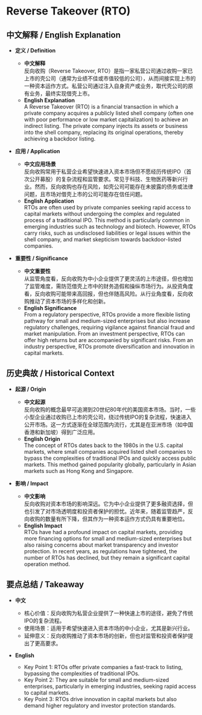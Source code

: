 # Reverse Takeover (RTO)

## 中文解释 / English Explanation

* **定义 / Definition**  
  - **中文解释**  
    反向收购（Reverse Takeover, RTO）是指一家私营公司通过收购一家已上市的壳公司（通常为业绩不佳或市值较低的公司），从而间接实现上市的一种资本运作方式。私营公司通过注入自身资产或业务，取代壳公司的原有业务，最终实现借壳上市。  
  - **English Explanation**  
    A Reverse Takeover (RTO) is a financial transaction in which a private company acquires a publicly listed shell company (often one with poor performance or low market capitalization) to achieve an indirect listing. The private company injects its assets or business into the shell company, replacing its original operations, thereby achieving a backdoor listing.

* **应用 / Application**  
  - **中文应用场景**  
    反向收购常用于私营企业希望快速进入资本市场但不愿经历传统IPO（首次公开募股）的复杂流程和监管要求。常见于科技、生物医药等新兴行业。然而，反向收购也存在风险，如壳公司可能存在未披露的债务或法律问题，且市场对借壳上市的公司可能存在信任问题。  
  - **English Application**  
    RTOs are often used by private companies seeking rapid access to capital markets without undergoing the complex and regulated process of a traditional IPO. This method is particularly common in emerging industries such as technology and biotech. However, RTOs carry risks, such as undisclosed liabilities or legal issues within the shell company, and market skepticism towards backdoor-listed companies.

* **重要性 / Significance**  
  - **中文重要性**  
    从监管角度看，反向收购为中小企业提供了更灵活的上市途径，但也增加了监管难度，需防范借壳上市中的财务造假和操纵市场行为。从投资角度看，反向收购可能带来高回报，但也伴随高风险。从行业角度看，反向收购推动了资本市场的多样化和创新。  
  - **English Significance**  
    From a regulatory perspective, RTOs provide a more flexible listing pathway for small and medium-sized enterprises but also increase regulatory challenges, requiring vigilance against financial fraud and market manipulation. From an investment perspective, RTOs can offer high returns but are accompanied by significant risks. From an industry perspective, RTOs promote diversification and innovation in capital markets.

## 历史典故 / Historical Context

* **起源 / Origin**  
  - **中文起源**  
    反向收购的概念最早可追溯到20世纪80年代的美国资本市场。当时，一些小型企业通过收购已上市的壳公司，绕过传统IPO的复杂流程，快速进入公开市场。这一方式逐渐在全球范围内流行，尤其是在亚洲市场（如中国香港和新加坡）得到广泛应用。  
  - **English Origin**  
    The concept of RTOs dates back to the 1980s in the U.S. capital markets, where small companies acquired listed shell companies to bypass the complexities of traditional IPOs and quickly access public markets. This method gained popularity globally, particularly in Asian markets such as Hong Kong and Singapore.

* **影响 / Impact**  
  - **中文影响**  
    反向收购对资本市场的影响深远。它为中小企业提供了更多融资选择，但也引发了对市场透明度和投资者保护的担忧。近年来，随着监管趋严，反向收购的数量有所下降，但其作为一种资本运作方式仍具有重要地位。  
  - **English Impact**  
    RTOs have had a profound impact on capital markets, providing more financing options for small and medium-sized enterprises but also raising concerns about market transparency and investor protection. In recent years, as regulations have tightened, the number of RTOs has declined, but they remain a significant capital operation method.

## 要点总结 / Takeaway

* **中文**  
  - 核心价值：反向收购为私营企业提供了一种快速上市的途径，避免了传统IPO的复杂流程。  
  - 使用场景：适用于希望快速进入资本市场的中小企业，尤其是新兴行业。  
  - 延伸意义：反向收购推动了资本市场的创新，但也对监管和投资者保护提出了更高要求。

* **English**  
  - Key Point 1: RTOs offer private companies a fast-track to listing, bypassing the complexities of traditional IPOs.  
  - Key Point 2: They are suitable for small and medium-sized enterprises, particularly in emerging industries, seeking rapid access to capital markets.  
  - Key Point 3: RTOs drive innovation in capital markets but also demand higher regulatory and investor protection standards.